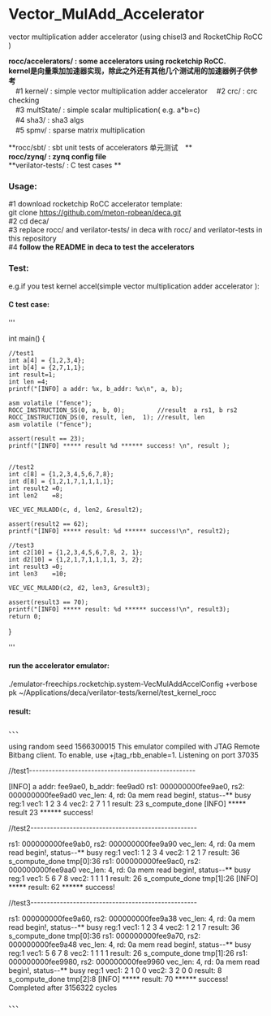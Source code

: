 # Vector_MulAdd_Accelerator
vector multiplication adder accelerator (using chisel3 and RocketChip RoCC )

**rocc/accelerators/ : some accelerators using rocketchip RoCC.**  
**kernel是向量乘加加速器实现，除此之外还有其他几个测试用的加速器例子供参考**  
　#1 kernel/ : simple vector multiplication adder accelerator 
　#2 crc/ : crc checking  
　#3 multState/ : simple scalar multiplication( e.g. a*b=c)  
　#4 sha3/ : sha3 algs  
　#5 spmv/ : sparse matrix multiplication  
 
**rocc/sbt/ : sbt unit tests of accelerators 单元测试　**   
**rocc/zynq/ : zynq config file**   
**verilator-tests/ : C test cases **      


### Usage:  
 #1 download rocketchip RoCC accelerator template:   
  git clone https://github.com/meton-robean/deca.git  
 #2 cd deca/    
 #3 replace rocc/ and verilator-tests/ in deca with rocc/ and verilator-tests in this repository  
 #4 **follow the README in deca to test the accelerators**   
   
### Test:  
e.g.if you test kernel accel(simple vector multiplication adder accelerator ):  

#### C test case:  
  '''
  
  int main() {
    
    //test1
    int a[4] = {1,2,3,4};
    int b[4] = {2,7,1,1};
    int result=1;
    int len =4;
    printf("[INFO] a addr: %x, b_addr: %x\n", a, b);

    asm volatile ("fence");
    ROCC_INSTRUCTION_SS(0, a, b, 0);         //result  a rs1, b rs2
    ROCC_INSTRUCTION_DS(0, result, len,  1); //result, len
    asm volatile ("fence");

    assert(result == 23);
    printf("[INFO] ***** result %d ****** success! \n", result );


    //test2
    int c[8] = {1,2,3,4,5,6,7,8};
    int d[8] = {1,2,1,7,1,1,1,1};
    int result2 =0;
    int len2    =8;

    VEC_VEC_MULADD(c, d, len2, &result2);

    assert(result2 == 62);
    printf("[INFO] ***** result: %d ****** success!\n", result2);

    //test3
    int c2[10] = {1,2,3,4,5,6,7,8, 2, 1};
    int d2[10] = {1,2,1,7,1,1,1,1, 3, 2};
    int result3 =0;
    int len3    =10;

    VEC_VEC_MULADD(c2, d2, len3, &result3);

    assert(result3 == 70);
    printf("[INFO] ***** result: %d ****** success!\n", result3);
    return 0;
}

  '''  
#### run the accelerator emulator:  

 ./emulator-freechips.rocketchip.system-VecMulAddAccelConfig +verbose pk ~/Applications/deca/verilator-tests/kernel/test_kernel_rocc  

#### result:  

 、、、
 
 using random seed 1566300015
This emulator compiled with JTAG Remote Bitbang client. To enable, use +jtag_rbb_enable=1.
Listening on port 37035

//test1---------------------------------------------------

[INFO] a addr: fee9ae0, b_addr: fee9ad0
rs1: 000000000fee9ae0, rs2: 000000000fee9ad0
vec_len:                    4,    rd: 0a
mem read begin!,  status--** busy reg:1
vec1:          1           2           3           4 
vec2:          2           7           1           1 
result:         23
s_compute_done
[INFO] ***** result 23 ****** success! 

//test2---------------------------------------------------

rs1: 000000000fee9ab0, rs2: 000000000fee9a90
vec_len:                    4,    rd: 0a
mem read begin!,  status--** busy reg:1
vec1:          1           2           3           4 
vec2:          1           2           1           7 
result:         36
s_compute_done
tmp[0]:36
rs1: 000000000fee9ac0, rs2: 000000000fee9aa0
vec_len:                    4,    rd: 0a
mem read begin!,  status--** busy reg:1
vec1:          5           6           7           8 
vec2:          1           1           1           1 
result:         26
s_compute_done
tmp[1]:26
[INFO] ***** result: 62 ****** success!

//test3---------------------------------------------------

rs1: 000000000fee9a60, rs2: 000000000fee9a38
vec_len:                    4,    rd: 0a
mem read begin!,  status--** busy reg:1
vec1:          1           2           3           4 
vec2:          1           2           1           7 
result:         36
s_compute_done
tmp[0]:36
rs1: 000000000fee9a70, rs2: 000000000fee9a48
vec_len:                    4,    rd: 0a
mem read begin!,  status--** busy reg:1
vec1:          5           6           7           8 
vec2:          1           1           1           1 
result:         26
s_compute_done
tmp[1]:26
rs1: 000000000fee9980, rs2: 000000000fee9960
vec_len:                    4,    rd: 0a
mem read begin!,  status--** busy reg:1
vec1:          2           1           0           0 
vec2:          3           2           0           0 
result:          8
s_compute_done
tmp[2]:8
[INFO] ***** result: 70 ****** success!
Completed after 3156322 cycles
 
 、、、




